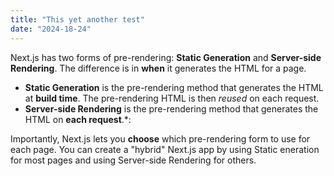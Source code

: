 ```yaml
---
title: "This yet another test"
date: "2024-18-24"
---
```


Next.js has two forms of pre-rendering: **Static Generation** and **Server-side Rendering**. The difference is in **when** it generates the HTML for a page.

- **Static Generation** is the pre-rendering method that generates the HTML at **build time**. The pre-rendering HTML is then _reused_ on each request.
- **Server-side Rendering** is the pre-rendering method that generates the HTML on **each request**.\*:

Importantly, Next.js lets you **choose** which pre-rendering form to use for each page. You can create a "hybrid" Next.js app by using Static eneration for most pages and using Server-side Rendering for others.
